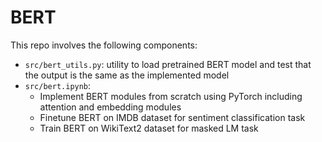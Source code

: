 # BERT

This repo involves the following components:
* `src/bert_utils.py`: utility to load pretrained BERT model and test that the output is the same as the implemented model
* `src/bert.ipynb`:
  * Implement BERT modules from scratch using PyTorch including attention and embedding modules
  * Finetune BERT on IMDB dataset for sentiment classification task
  * Train BERT on WikiText2 dataset for masked LM task